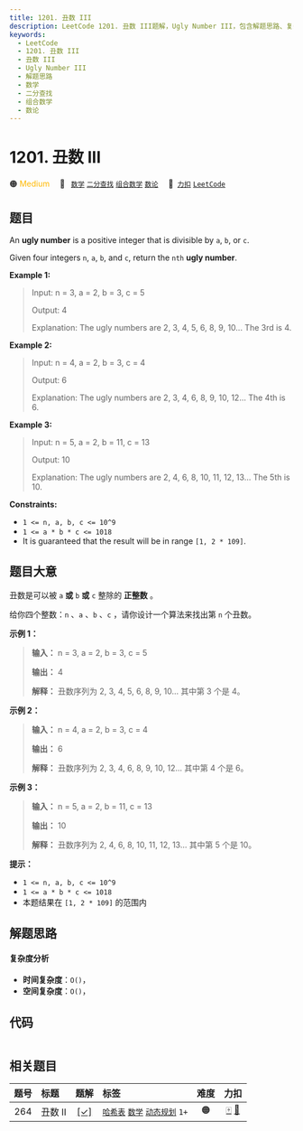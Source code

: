 ```yaml
---
title: 1201. 丑数 III
description: LeetCode 1201. 丑数 III题解，Ugly Number III，包含解题思路、复杂度分析以及完整的 JavaScript 代码实现。
keywords:
  - LeetCode
  - 1201. 丑数 III
  - 丑数 III
  - Ugly Number III
  - 解题思路
  - 数学
  - 二分查找
  - 组合数学
  - 数论
---
```


# 1201. 丑数 III

🟠 <font color=#ffb800>Medium</font>&emsp; 🔖&ensp; [`数学`](/tag/math.md) [`二分查找`](/tag/binary-search.md) [`组合数学`](/tag/combinatorics.md) [`数论`](/tag/number-theory.md)&emsp; 🔗&ensp;[`力扣`](https://leetcode.cn/problems/ugly-number-iii) [`LeetCode`](https://leetcode.com/problems/ugly-number-iii)

## 题目

An **ugly number** is a positive integer that is divisible by `a`, `b`, or
`c`.

Given four integers `n`, `a`, `b`, and `c`, return the `nth` **ugly number**.



**Example 1:**

> Input: n = 3, a = 2, b = 3, c = 5
> 
> Output: 4
> 
> Explanation: The ugly numbers are 2, 3, 4, 5, 6, 8, 9, 10... The 3rd is 4.

**Example 2:**

> Input: n = 4, a = 2, b = 3, c = 4
> 
> Output: 6
> 
> Explanation: The ugly numbers are 2, 3, 4, 6, 8, 9, 10, 12... The 4th is 6.

**Example 3:**

> Input: n = 5, a = 2, b = 11, c = 13
> 
> Output: 10
> 
> Explanation: The ugly numbers are 2, 4, 6, 8, 10, 11, 12, 13... The 5th is 10.

**Constraints:**

  * `1 <= n, a, b, c <= 10^9`
  * `1 <= a * b * c <= 1018`
  * It is guaranteed that the result will be in range `[1, 2 * 109]`.


## 题目大意

丑数是可以被 `a` **或**  `b` **或** `c` 整除的 **正整数** 。

给你四个整数：`n` 、`a` 、`b` 、`c` ，请你设计一个算法来找出第 `n` 个丑数。



**示例 1：**

> 
> 
> 
> 
> 
> **输入：** n = 3, a = 2, b = 3, c = 5
> 
> **输出：** 4
> 
> **解释：** 丑数序列为 2, 3, 4, 5, 6, 8, 9, 10... 其中第 3 个是 4。

**示例 2：**

> 
> 
> 
> 
> 
> **输入：** n = 4, a = 2, b = 3, c = 4
> 
> **输出：** 6
> 
> **解释：** 丑数序列为 2, 3, 4, 6, 8, 9, 10, 12... 其中第 4 个是 6。
> 
> 

**示例 3：**

> 
> 
> 
> 
> 
> **输入：** n = 5, a = 2, b = 11, c = 13
> 
> **输出：** 10
> 
> **解释：** 丑数序列为 2, 4, 6, 8, 10, 11, 12, 13... 其中第 5 个是 10。
> 
> 



**提示：**

  * `1 <= n, a, b, c <= 10^9`
  * `1 <= a * b * c <= 1018`
  * 本题结果在 `[1, 2 * 109]` 的范围内


## 解题思路

#### 复杂度分析

- **时间复杂度**：`O()`，
- **空间复杂度**：`O()`，

## 代码

```javascript

```

## 相关题目

<!-- prettier-ignore -->
| 题号 | 标题 | 题解 | 标签 | 难度 | 力扣 |
| :------: | :------ | :------: | :------ | :------: | :------: |
| 264 | 丑数 II | [[✓]](/problem/0264.md) |  [`哈希表`](/tag/hash-table.md) [`数学`](/tag/math.md) [`动态规划`](/tag/dynamic-programming.md) `1+` | 🟠 | [🀄️](https://leetcode.cn/problems/ugly-number-ii) [🔗](https://leetcode.com/problems/ugly-number-ii) |